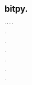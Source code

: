 # bitpy.
.
.
.
.












.






















































.
























.



























.

















































































.






















.
